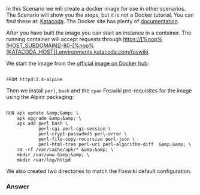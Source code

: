  In this Scenario we will create a docker image for use in other scenarios. The Scenario will show you the steps, but it is not a Docker tutorial. You can find these at: [Katacoda](<https://www.katacoda.com/courses/docker>). The Docker site has plenty of [documentation](<https://docs.docker.com/>).

 After you have built the image you can start an instance in a container. The running container will accept requests through [https://[%nop%[HOST\_SUBDOMAIN]]-80-[%nop%[KATACODA\_HOST]].environments.katacoda.com/foswiki](https://[%nop%[HOST_SUBDOMAIN]]-80-[%nop%[KATACODA_HOST]].environments.katacoda.com/foswiki).

 We start the image from the [official image on Docker hub]([https://docs.docker.com/docker-hub/official\_images/](https://docs.docker.com/docker-hub/official_images/)):
```

FROM httpd:2.4-alpine

```

 Then we install `perl`, `bash` and the `cpan` Foswiki pre-requisites for the image using the Alpinr packaging:
```

RUN apk update &amp;&amp; \
    apk upgrade &amp;&amp; \
    apk add perl bash \
            perl-cgi perl-cgi-session \
            perl-crypt-passwdmd5 perl-error \
            perl-file-copy-recursive perl-json \
            perl-html-tree perl-uri perl-algorithm-diff  &amp;&amp; \
    rm -rf /var/cache/apk/* &amp;&amp; \
    mkdir /var/www &amp;&amp; \
    mkdir /var/log/httpd

```

 We also created two directories to match the Foswiki default configuration.

### Answer	


